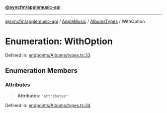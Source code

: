 [**@syncfm/applemusic-api**](../../../../../../README.md)

***

[@syncfm/applemusic-api](../../../../../../globals.md) / [AppleMusic](../../../README.md) / [AlbumsTypes](../README.md) / WithOption

# Enumeration: WithOption

Defined in: [endpoints/Albums/types.ts:33](https://github.com/sync-fm/applemusic-api/blob/9ff258d5e3837a0cb0f9914911c5614d92f344ed/src/endpoints/Albums/types.ts#L33)

## Enumeration Members

### Attributes

> **Attributes**: `"attributes"`

Defined in: [endpoints/Albums/types.ts:34](https://github.com/sync-fm/applemusic-api/blob/9ff258d5e3837a0cb0f9914911c5614d92f344ed/src/endpoints/Albums/types.ts#L34)
